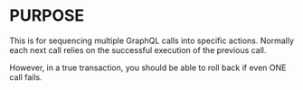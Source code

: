 # PURPOSE

This is for sequencing multiple GraphQL calls into specific actions. Normally each next call relies on the successful execution of the previous call.

However, in a true transaction, you should be able to roll back if even ONE call fails.
